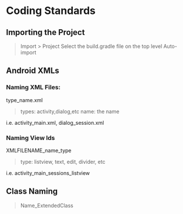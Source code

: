 # Coding Standards
## Importing the Project
> Import > Project
> Select the build.gradle file on the top level
> Auto-import

## Android XMLs
### Naming XML Files:
type_name.xml

> types: activity,dialog,etc
> name: the name

i.e. activity\_main.xml, dialog\_session.xml

### Naming View Ids
XMLFILENAME\_name\_type

> type: listview, text, edit, divider, etc

i.e. activity_main_sessions_listview

## Class Naming
> Name_ExtendedClass
